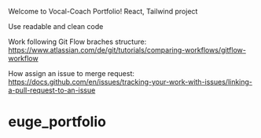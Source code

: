 Welcome to Vocal-Coach Portfolio!
React, Tailwind project

Use readable and clean code

Work following Git Flow braches structure:
https://www.atlassian.com/de/git/tutorials/comparing-workflows/gitflow-workflow

How assign an issue to merge request:
https://docs.github.com/en/issues/tracking-your-work-with-issues/linking-a-pull-request-to-an-issue
# euge_portfolio
